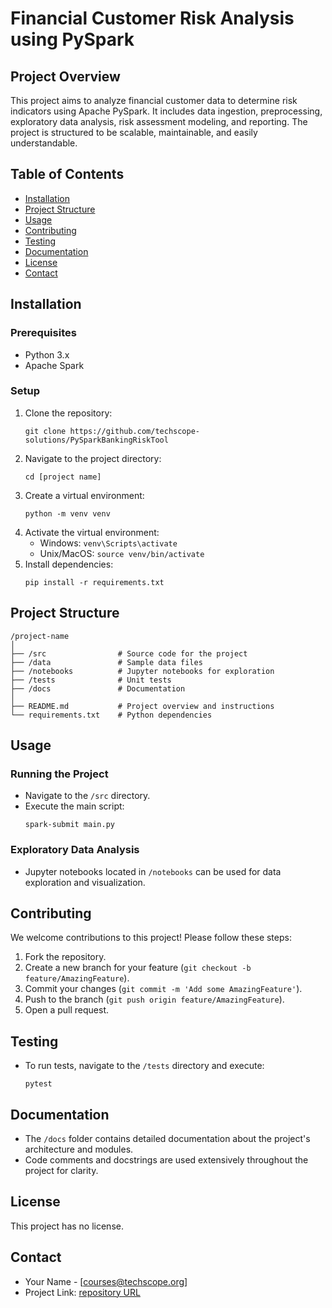 # Financial Customer Risk Analysis using PySpark

## Project Overview

This project aims to analyze financial customer data to determine risk indicators using Apache PySpark. It includes data ingestion, preprocessing, exploratory data analysis, risk assessment modeling, and reporting. The project is structured to be scalable, maintainable, and easily understandable.

## Table of Contents

- [Installation](#installation)
- [Project Structure](#project-structure)
- [Usage](#usage)
- [Contributing](#contributing)
- [Testing](#testing)
- [Documentation](#documentation)
- [License](#license)
- [Contact](#contact)

## Installation

### Prerequisites

- Python 3.x
- Apache Spark

### Setup

1. Clone the repository:
   ```
   git clone https://github.com/techscope-solutions/PySparkBankingRiskTool
   ```
2. Navigate to the project directory:
   ```
   cd [project name]
   ```
3. Create a virtual environment:
   ```
   python -m venv venv
   ```
4. Activate the virtual environment:
   - Windows: `venv\Scripts\activate`
   - Unix/MacOS: `source venv/bin/activate`
5. Install dependencies:
   ```
   pip install -r requirements.txt
   ```

## Project Structure

```
/project-name
│
├── /src                # Source code for the project
├── /data               # Sample data files
├── /notebooks          # Jupyter notebooks for exploration
├── /tests              # Unit tests
├── /docs               # Documentation
│
├── README.md           # Project overview and instructions
└── requirements.txt    # Python dependencies
```

## Usage

### Running the Project

- Navigate to the `/src` directory.
- Execute the main script:
  ```
  spark-submit main.py
  ```

### Exploratory Data Analysis

- Jupyter notebooks located in `/notebooks` can be used for data exploration and visualization.

## Contributing

We welcome contributions to this project! Please follow these steps:

1. Fork the repository.
2. Create a new branch for your feature (`git checkout -b feature/AmazingFeature`).
3. Commit your changes (`git commit -m 'Add some AmazingFeature'`).
4. Push to the branch (`git push origin feature/AmazingFeature`).
5. Open a pull request.

## Testing

- To run tests, navigate to the `/tests` directory and execute:
  ```
  pytest
  ```

## Documentation

- The `/docs` folder contains detailed documentation about the project's architecture and modules.
- Code comments and docstrings are used extensively throughout the project for clarity.

## License

This project has no license.

## Contact

- Your Name - [courses@techscope.org]
- Project Link: [repository URL](https://github.com/techscope-solutions/PySparkBankingRiskTool)
